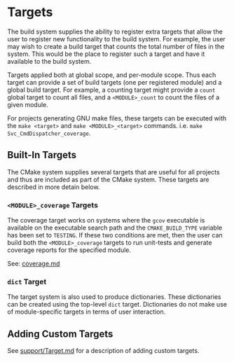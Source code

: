 # Targets

The build system supplies the ability to register extra targets that allow the user to register new
functionality to the build system. For example, the user may wish to create a build target that
counts the total number of files in the system.  This would be the place to register such a target
and have it available to the build system.

Targets applied both at global scope, and per-module scope. Thus each target can provide a set of
build targets (one per registered module) and a global build target. For example, a counting target
might provide a `count` global target to count all files, and a `<MODULE>_count` to count the files
of a given module.

For projects generating GNU make files, these targets can be executed with the `make <target>` and
`make <MODULE>_<target>` commands. i.e. `make Svc_CmdDispatcher_coverage`.

## Built-In Targets

The CMake system supplies several targets that are useful for all projects and thus are included
as part of the CMake system. These targets are described in more detain below.

### `<MODULE>_coverage` Targets

The coverage target works on systems where the `gcov` executable is available on the executable
search path and the `CMAKE_BUILD_TYPE` variable has been set to `TESTING`. If these two conditions
are met, then the user can build both the `<MODULE>_coverage` targets to run unit-tests and generate
coverage reports for the specified module.

See: [coverage.md](coverage.md)

### `dict` Target

The target system is also used to produce dictionaries. These dictionaries can be created using the
top-level `dict` target. Dictionaries do not make use of module-specific targets in terms of user
interaction.

## Adding Custom Targets

See [support/Target.md](../support/Target.md) for a description of adding custom targets.
